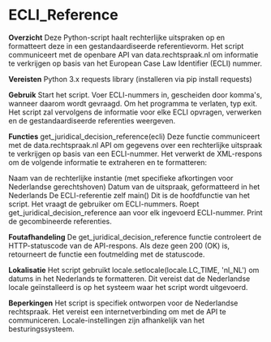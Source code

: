 ﻿# ECLI_Reference

**Overzicht**
Deze Python-script haalt rechterlijke uitspraken op en formatteert deze in een gestandaardiseerde referentievorm. Het script communiceert met de openbare API van data.rechtspraak.nl om informatie te verkrijgen op basis van het European Case Law Identifier (ECLI) nummer.

**Vereisten**
Python 3.x
requests library (installeren via pip install requests)

**Gebruik**
Start het script.
Voer ECLI-nummers in, gescheiden door komma's, wanneer daarom wordt gevraagd.
Om het programma te verlaten, typ exit.
Het script zal vervolgens de informatie voor elke ECLI opvragen, verwerken en de gestandaardiseerde referenties weergeven.

**Functies**
get_juridical_decision_reference(ecli)
Deze functie communiceert met de data.rechtspraak.nl API om gegevens over een rechterlijke uitspraak te verkrijgen op basis van een ECLI-nummer. Het verwerkt de XML-respons om de volgende informatie te extraheren en te formatteren:

Naam van de rechterlijke instantie (met specifieke afkortingen voor Nederlandse gerechtshoven)
Datum van de uitspraak, geformatteerd in het Nederlands
De ECLI-referentie zelf
main() 
Dit is de hoofdfunctie van het script. 
Het vraagt de gebruiker om ECLI-nummers.
Roept get_juridical_decision_reference aan voor elk ingevoerd ECLI-nummer.
Print de gecombineerde referenties.

**Foutafhandeling**
De get_juridical_decision_reference functie controleert de HTTP-statuscode van de API-respons. Als deze geen 200 (OK) is, retourneert de functie een foutmelding met de statuscode.

**Lokalisatie**
Het script gebruikt locale.setlocale(locale.LC_TIME, 'nl_NL') om datums in het Nederlands te formatteren. Dit vereist dat de Nederlandse locale geïnstalleerd is op het systeem waar het script wordt uitgevoerd.

**Beperkingen**
Het script is specifiek ontworpen voor de Nederlandse rechtspraak.
Het vereist een internetverbinding om met de API te communiceren.
Locale-instellingen zijn afhankelijk van het besturingssysteem.
